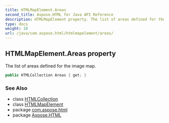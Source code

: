 ```yaml
---
title: HTMLMapElement.Areas
second_title: Aspose.HTML for Java API Reference
description: HTMLMapElement property. The list of areas defined for the image map
type: docs
weight: 10
url: /java/com.aspose.html/htmlmapelement/areas/
---
```

## HTMLMapElement.Areas property

The list of areas defined for the image map.

```java
public HTMLCollection Areas { get; }
```

### See Also

* class [HTMLCollection](../../../com.aspose.html.collections/htmlcollection/)
* class [HTMLMapElement](../)
* package [com.aspose.html](../../../com.aspose.html/)
* package [Aspose.HTML](../../../)
